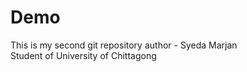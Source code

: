 # Demo
This is my second git repository 
author - Syeda Marjan 
<br>Student of University of Chittagong 

